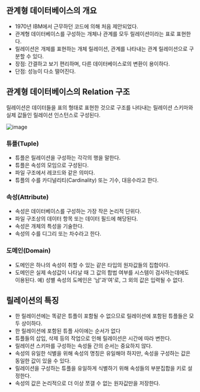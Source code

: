 ## 관계형 데이터베이스의 개요

- 1970년 IBM에서 근무하던 코드에 의해 처음 제안되었다.
- 관계형 데이터베이스를 구성하는 개체나 관계를 모두 릴레이션이라는 표로 표현한다.
- 릴레이션은 개체를 표현하는 개체 릴레이션, 관계를 나타내는 관계 릴레이션으로 구분할 수 있다.
- 장점: 간결하고 보기 편리하며, 다른 데이터베이스로의 변환이 용이하다.
- 단점: 성능이 다소 떨어진다.

## 관계형 데이터베이스의 Relation 구조

릴레이션은 데이터들을 표의 형태로 표현한 것으로 구조를 나타내는 릴레이션 스키마와 실제 값들인 릴레이션 인스턴스로 구성된다.

![image](https://github.com/mocking-tiger/DPE-study/assets/151588293/8518f582-a113-49bf-a3d3-3abf79220ee3)

### 튜플(Tuple)

- 튜플은 릴레이션을 구성하는 각각의 행을 말한다.
- 튜플은 속성의 모임으로 구성된다.
- 파일 구조에서 레코드와 같은 의미다.
- 튜플의 수를 카디널리티(Cardinality) 또는 기수, 대응수라고 한다.

### 속성(Attribute)

- 속성은 데이터베이스를 구성하는 가장 작은 논리적 단위다.
- 파일 구조상의 데이터 항목 또는 데이터 필드에 해당된다.
- 속성은 개체의 특성을 기술한다.
- 속성의 수를 디그리 또는 차수라고 한다.

### 도메인(Domain)

- 도메인은 하나의 속성이 취할 수 있는 같은 타입의 원자값들의 집합이다.
- 도메인은 실제 속성값이 나타날 때 그 값의 합법 여부를 시스템이 검사하는데에도 이용된다.
예) 성별 속성의 도메인은 '남'과'여'로, 그 외의 값은 입력될 수 없다.

## 릴레이션의 특징

- 한 릴레이션에는 똑같은 튜플이 포함될 수 없으므로 릴레이션에 포함된 튜플들은 모두 상이하다.
- 한 릴레이션에 포함된 튜플 사이에는 순서가 없다
- 튜플들의 삽입, 삭제 등의 작업으로 인해 릴레이션은 시간에 따라 변한다.
- 릴레이션 스키마를 구성하는 속성들 간의 순서는 중요하지 않다.
- 속성의 유일한 식별을 위해 속성의 명칭은 유일해야 하지만, 속성을 구성하는 값은 동일한 값이 있을 수 있다.
- 릴레이션을 구성하는 튜플을 유일하게 식별하기 위해 속성들의 부분집합을 키로 설정한다.
- 속성의 값은 논리적으로 더 이상 쪼갤 수 없는 원자값만을 저장한다.
